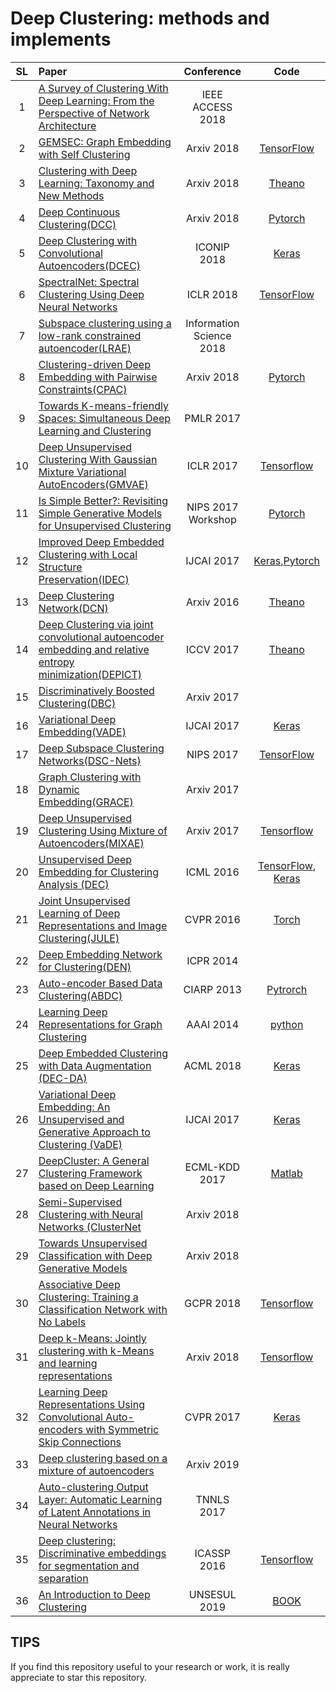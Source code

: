 # Deep Clustering: methods and implements

| SL |    Paper    |  Conference  |  Code |
| :---------: |  :---------  | :------:  | :------: |
| 1 |  [A Survey of Clustering With Deep Learning: From the Perspective of Network Architecture](https://ieeexplore.ieee.org/stamp/stamp.jsp?arnumber=8412085)  |  IEEE ACCESS 2018  |  |
| 2 |  [GEMSEC: Graph Embedding with Self Clustering](https://arxiv.org/pdf/1802.03997.pdf)  |  Arxiv 2018  | [TensorFlow](https://github.com/benedekrozemberczki/GEMSEC) |
| 3 |  [Clustering with Deep Learning: Taxonomy and New Methods](https://arxiv.org/pdf/1801.07648.pdf)  |  Arxiv 2018 |  [Theano](https://github.com/elieJalbout/Clustering-with-Deep-learning)  |
| 4 | [Deep Continuous Clustering(DCC)](https://arxiv.org/pdf/1803.01449.pdf) | Arxiv 2018 | [Pytorch](https://github.com/shahsohil/DCC) |
| 5 | [Deep Clustering with Convolutional Autoencoders(DCEC)](https://xifengguo.github.io/papers/ICONIP17-DCEC.pdf) | ICONIP 2018 | [Keras](https://github.com/XifengGuo/DCEC) |
| 6 | [SpectralNet: Spectral Clustering Using Deep Neural Networks](https://openreview.net/pdf?id=HJ_aoCyRZ) | ICLR 2018 | [TensorFlow](https://github.com/KlugerLab/SpectralNet) |
| 7 | [Subspace clustering using a low-rank constrained autoencoder(LRAE)](https://www.sciencedirect.com/science/article/pii/S0020025517309659) | Information Science 2018 | |
| 8 | [Clustering-driven Deep Embedding with Pairwise Constraints(CPAC)](https://arxiv.org/pdf/1803.08457.pdf) | Arxiv 2018 |  [Pytorch](https://github.com/sharonFogel/CPAC) |
| 9 |  [Towards K-means-friendly Spaces: Simultaneous Deep Learning and Clustering](https://arxiv.org/pdf/1610.04794.pdf)  |  PMLR 2017  |    |
| 10 | [Deep Unsupervised Clustering With Gaussian Mixture Variational AutoEncoders(GMVAE)](https://arxiv.org/pdf/1611.02648.pdf)| ICLR 2017 | [Tensorflow](https://github.com/psanch21/VAE-GMVAE) |
| 11 |  [Is Simple Better?: Revisiting Simple Generative Models for Unsupervised Clustering](https://ic.unicamp.br/~adin/downloads/pubs/AriasFigueroa2017a.pdf)  |  NIPS 2017 Workshop  |  [Pytorch](https://github.com/jariasf/clustering-nips-2017)  |
| 12 | [Improved Deep Embedded Clustering with Local Structure Preservation(IDEC)](https://www.ijcai.org/proceedings/2017/0243.pdf)   | IJCAI 2017 |  [Keras](https://github.com/XifengGuo/IDEC),[Pytorch](https://github.com/dawnranger/IDEC-pytorch) |
| 13 | [Deep Clustering Network(DCN)](https://arxiv.org/pdf/1610.04794v1.pdf)  | Arxiv 2016 | [Theano](https://github.com/boyangumn/DCN-New) |
| 14 | [Deep Clustering via joint convolutional autoencoder embedding and relative entropy minimization(DEPICT)](https://arxiv.org/pdf/1704.06327.pdf) | ICCV 2017 |  [Theano](https://github.com/herandy/DEPICT) |
| 15 | [Discriminatively Boosted Clustering(DBC)](https://arxiv.org/pdf/1703.07980.pdf) | Arxiv 2017 | |
| 16 | [Variational Deep Embedding(VADE)](https://arxiv.org/pdf/1611.05148.pdf) | IJCAI 2017 |  [Keras](https://github.com/slim1017/VaDE) |
| 17 | [Deep Subspace Clustering Networks(DSC-Nets)](http://papers.nips.cc/paper/6608-deep-subspace-clustering-networks.pdf) | NIPS 2017 |[TensorFlow](https://github.com/panji1990/Deep-subspace-clustering-networks) |
| 18 | [Graph Clustering with Dynamic Embedding(GRACE)](https://arxiv.org/pdf/1712.08249.pdf) | Arxiv 2017 | |
| 19 | [Deep Unsupervised Clustering Using Mixture of Autoencoders(MIXAE)](https://arxiv.org/pdf/1712.07788.pdf) | Arxiv 2017 | [Tensorflow](https://github.com/icannos/mixture-autoencoder) |
| 20 |  [Unsupervised Deep Embedding for Clustering Analysis (DEC)](http://proceedings.mlr.press/v48/xieb16.pdf) |   ICML 2016  | [TensorFlow](https://github.com/danathughes/DeepEmbeddedClustering), [Keras](https://github.com/XifengGuo/DEC-keras) |
| 21 | [Joint Unsupervised Learning of Deep Representations and Image Clustering(JULE)](https://arxiv.org/pdf/1604.03628.pdf) | CVPR 2016 |   [Torch](https://github.com/jwyang/JULE.torch) |
| 22 | [Deep Embedding Network for Clustering(DEN)](https://ieeexplore.ieee.org/document/6976982/) | ICPR 2014 | |
| 23 | [Auto-encoder Based Data Clustering(ABDC)](http://nlpr-web.ia.ac.cn/english/irds/People/lwang/M-MCG_EN/Publications/2013/CFS2013CIARP.pdf) | CIARP 2013 |  [Pytrorch](https://github.com/KellerJordan/Autoencoder-Clustering) |
| 24 | [Learning Deep Representations for Graph Clustering](https://www.aaai.org/ocs/index.php/AAAI/AAAI14/paper/viewFile/8527/8571) |  AAAI 2014 | [python](https://github.com/quinngroup/deep-representations-clustering) |
| 25 | [Deep Embedded Clustering with Data Augmentation (DEC-DA)](https://xifengguo.github.io/papers/ACML18-DEC-DA.pdf) |  ACML 2018 | [Keras](https://github.com/XifengGuo/DEC-DA) |
| 26 | [Variational Deep Embedding: An Unsupervised and Generative Approach to Clustering (VaDE)](https://arxiv.org/abs/1611.05148) |  IJCAI 2017 | [Keras](https://github.com/slim1017/VaDE) |
| 27 | [DeepCluster: A General Clustering Framework based on Deep Learning](http://ecmlpkdd2017.ijs.si/papers/paperID345.pdf) |  ECML-KDD 2017 | [Matlab](https://github.com/JennyQQL/DeepClusterADMM-Release) |
| 28 | [Semi-Supervised Clustering with Neural Networks (ClusterNet](https://arxiv.org/pdf/1806.01547.pdf) |  Arxiv 2018 | |
| 29 | [Towards Unsupervised Classification with Deep Generative Models](https://openreview.net/pdf?id=ryb83alCZ) |  Arxiv 2018 | |
| 30 | [Associative Deep Clustering: Training a Classification Network with No Labels](https://link.springer.com/chapter/10.1007/978-3-030-12939-2_2) |  GCPR 2018 | [Tensorflow](https://github.com/jplapp/associative_deep_clustering) |
| 31 | [Deep k-Means: Jointly clustering with k-Means and learning representations](https://arxiv.org/abs/1806.10069) |  Arxiv 2018 | [Tensorflow](https://github.com/MaziarMF/deep-k-means) |
| 32 | [Learning Deep Representations Using Convolutional Auto-encoders with Symmetric Skip Connections](https://arxiv.org/abs/1611.09119) |  CVPR 2017 | [Keras](https://github.com/CongBao/ImageEnhancer) |
| 33 | [Deep clustering based on a mixture of autoencoders](https://openreview.net/pdf?id=BJg_fnRqF7) |  Arxiv 2019 | |
| 34 | [Auto-clustering Output Layer: Automatic Learning of Latent Annotations in Neural Networks](https://arxiv.org/abs/1702.08648) | TNNLS 2017 | |
| 35 | [Deep clustering: Discriminative embeddings for segmentation and separation](https://arxiv.org/abs/1508.04306) | ICASSP 2016 | [Tensorflow](https://github.com/zhr1201/deep-clustering) |
| 36 | [An Introduction to Deep Clustering](https://link.springer.com/chapter/10.1007/978-3-319-97864-2_4) | UNSESUL 2019 | [BOOK](https://link.springer.com/bookseries/15892)|



## TIPS
If you find this repository useful to your research or work, it is really appreciate to star this repository.
